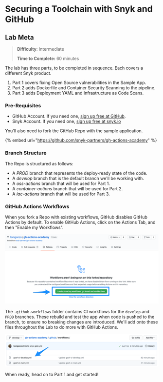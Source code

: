 # Securing a Toolchain with Snyk and GitHub

## Lab Meta

> **Difficulty**: Intermediate
>
> **Time to Complete:** 60 minutes

The lab has three parts, to be completed in sequence. Each covers a different Snyk product.

1. Part 1 covers fixing Open Source vulnerabilities in the Sample App.
2. Part 2 adds Dockerfile and Container Security Scanning to the pipeline.
3. Part 3 adds Deployment YAML and Infrastructure as Code Scans.

### Pre-Requisites

* GitHub Account. If you need one, [sign up free at GitHub](https://github.com/join).
* Snyk Account. If you need one, [sign up free at snyk.io](https://app.snyk.io/login)

You'll also need to fork the GitHub Repo with the sample application.

{% embed url="https://github.com/snyk-partners/gh-actions-academy" %}

### Branch Structure

The Repo is structured as follows:

* A _PROD_ branch that represents the deploy-ready state of the code.
* A _develop_ branch that is the default branch we'll be working with.
* A _oss-actions_ branch that will be used for Part 1.
* A _container-actions_ branch that will be used for Part 2.
* A _iac-actions_ branch that will be used for Part 3.

### GitHub Actions Workflows

When you fork a Repo with existing workflows, GitHub disables GitHub Actions by default. To enable GitHub Actions, click on the Actions Tab, and then "Enable my Workflows". 

![](../../../.gitbook/assets/gh-actionson.png)

The `.github.workflows` folder contains CI workflows for the `develop` and `PROD` branches. These rebuild and test the app when code is pushed to the branch, to ensure no breaking changes are introduced. We'll add onto these files throughout the Lab to do more with GitHub Actions.

![](../../../.gitbook/assets/gh-devworkflows.png)

When ready, head on to Part 1 and get started!

